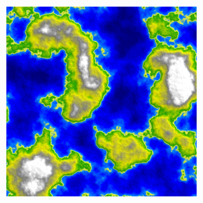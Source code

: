 ![alt text](https://github.com/Jonasehlert/CG-2023/blob/main/Imagens%20HelloNoise%20GB/example1.bmp)
